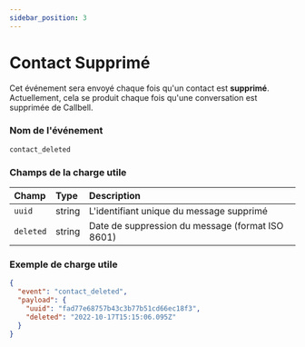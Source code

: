 ```yaml
---
sidebar_position: 3
---
```


# Contact Supprimé

Cet événement sera envoyé chaque fois qu'un contact est **supprimé**. Actuellement, cela se produit chaque fois qu'une conversation est supprimée de Callbell.

### Nom de l'événement

`contact_deleted`

### Champs de la charge utile

| Champ     | Type   | Description                                          |
| :-------- | :----- | :--------------------------------------------------- |
| `uuid`    | string | L'identifiant unique du message supprimé             |
| `deleted` | string | Date de suppression du message (format ISO 8601)     |

### Exemple de charge utile

```json title=payload.json
{
  "event": "contact_deleted",
  "payload": {
    "uuid": "fad77e68757b43c3b77b51cd66ec18f3",
    "deleted": "2022-10-17T15:15:06.095Z"
  }
}
```